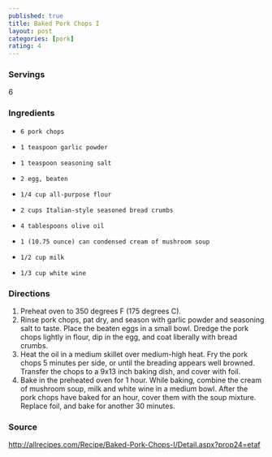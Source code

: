 ```yaml
---
published: true
title: Baked Pork Chops I
layout: post
categories: [pork]
rating: 4
---
```

### Servings
6

### Ingredients
-     6 pork chops
-     1 teaspoon garlic powder
-     1 teaspoon seasoning salt
-     2 egg, beaten
-     1/4 cup all-purpose flour
-     2 cups Italian-style seasoned bread crumbs
-     4 tablespoons olive oil
-     1 (10.75 ounce) can condensed cream of mushroom soup
-     1/2 cup milk
-     1/3 cup white wine


### Directions
1. Preheat oven to 350 degrees F (175 degrees C).
2. Rinse pork chops, pat dry, and season with garlic powder and seasoning salt to taste. Place the beaten eggs in a small bowl. Dredge the pork chops lightly in flour, dip in the egg, and coat liberally with bread crumbs.
3. Heat the oil in a medium skillet over medium-high heat. Fry the pork chops 5 minutes per side, or until the breading appears well browned. Transfer the chops to a 9x13 inch baking dish, and cover with foil.
4. Bake in the preheated oven for 1 hour. While baking, combine the cream of mushroom soup, milk and white wine in a medium bowl. After the pork chops have baked for an hour, cover them with the soup mixture. Replace foil, and bake for another 30 minutes.

### Source
<a href="http://allrecipes.com/Recipe/Baked-Pork-Chops-I/Detail.aspx?prop24=etaf" target="new">http://allrecipes.com/Recipe/Baked-Pork-Chops-I/Detail.aspx?prop24=etaf</a>
